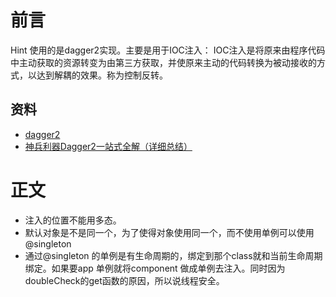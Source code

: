 # 前言

Hint 使用的是dagger2实现。主要是用于IOC注入：
IOC注入是将原来由程序代码中主动获取的资源转变为由第三方获取，并使原来主动的代码转换为被动接收的方式，以达到解耦的效果。称为控制反转。

## 资料
* [dagger2](https://github.com/google/dagger)
* [神兵利器Dagger2一站式全解（详细总结）](https://blog.csdn.net/valada/article/details/106225715)

# 正文

* 注入的位置不能用多态。
* 默认对象是不是同一个，为了使得对象使用同一个，而不使用单例可以使用 @singleton 
* 通过@singleton 的单例是有生命周期的，绑定到那个class就和当前生命周期绑定。如果要app 单例就将component 做成单例去注入。同时因为doubleCheck的get函数的原因，所以说线程安全。

